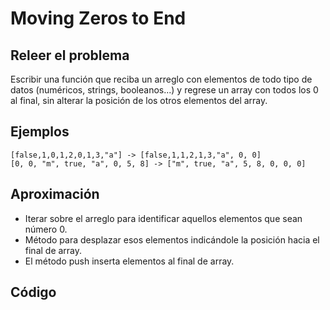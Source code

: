 # Moving Zeros to End

## Releer el problema

Escribir una función que reciba un arreglo con elementos de todo tipo de datos (numéricos, strings, booleanos...) y regrese un array con todos los 0 al final, sin alterar la posición de los otros elementos del array. 

## Ejemplos

```
[false,1,0,1,2,0,1,3,"a"] -> [false,1,1,2,1,3,"a", 0, 0]
[0, 0, "m", true, "a", 0, 5, 8] -> ["m", true, "a", 5, 8, 0, 0, 0]
```

## Aproximación

- Iterar sobre el arreglo para identificar aquellos elementos que sean número 0. 
- Método para desplazar esos elementos indicándole la posición hacia el final de array. 
- El método push inserta elementos al final de array. 

## Código

